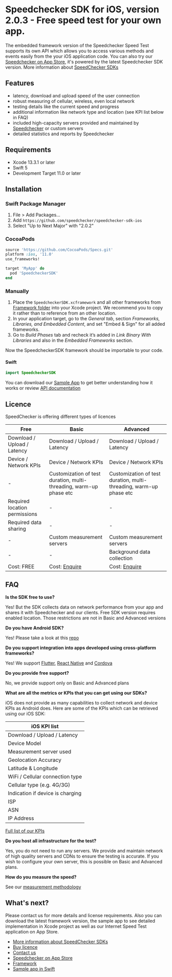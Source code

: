 # Speedchecker SDK for iOS, version 2.0.3 - Free speed test for your own app.

The embedded framework version of the Speedchecker Speed Test supports its own API which allows you to access various methods and events easily from the your iOS application code. You can also try our  [Speedchecker on App Store](https://itunes.apple.com/app/id658790195), it's powered by the latest Speedchecker SDK version. More information about [SpeedChecker SDKs](https://www.speedchecker.com/speed-test-tools/mobile-apps-and-sdks.html)

## Features
- latency, download and upload speed of the user connection
- robust measuring of cellular, wireless, even local network
- testing details like the current speed and progress
- additional information like network type and location (see KPI list below in FAQ)
- included high-capacity servers provided and maintained by [Speedchecker](https://www.speedchecker.com) or custom servers
- detailed statistics and reports by Speedchecker

## Requirements
  - Xcode 13.3.1 or later
  - Swift 5
  - Development Target 11.0 or later

## Installation

### Swift Package Manager

1. File > Add Packages...
2. Add `https://github.com/speedchecker/speedchecker-sdk-ios`
3. Select "Up to Next Major" with "2.0.2"

### CocoaPods

```ruby
source 'https://github.com/CocoaPods/Specs.git'
platform :ios, '11.0'
use_frameworks!

target 'MyApp' do
  pod 'SpeedcheckerSDK'
end
```

### Manually

1. Place the `SpeedcheckerSDK.xcframework` and all other frameworks from [Framework folder](https://github.com/speedchecker/speedchecker-sdk-ios/tree/master/Framework) into your Xcode project. We recommend you to copy it rather than to reference from an other location.
2. In your application target, go to the _General tab_, section _Frameworks, Libraries, and Embedded Content_, and set "Embed & Sign" for all added frameworks.
3. Go to _Build Phases_ tab and recheck it’s added in _Link Binary With Libraries_ and also in the _Embedded Frameworks_ section.

 Now the SpeedcheckerSDK framework should be importable to your code.
#### Swift
```swift
import SpeedcheckerSDK
```    
You can download our [Sample App](https://github.com/speedchecker/speedchecker-sdk-ios/tree/master/Sample%20in%20Swift) to get better understanding how it works or review [API documentation](https://github.com/speedchecker/speedchecker-sdk-ios/wiki/API-documentation)

## Licence 
SpeedChecker is offering different types of licences

| Free  | Basic  | Advanced |
| ------------- | ------------- | ------------- |
| Download / Upload / Latency  | Download / Upload / Latency  | Download / Upload / Latency  |
| Device / Network KPIs  | Device / Network KPIs  | Device / Network KPIs  |
| - | Customization of test duration, multi-threading, warm-up phase etc | Customization of test duration, multi-threading, warm-up phase etc |
| Required location permissions | - | - |
| Required data sharing | - | - |
| - | Custom measurement servers | Custom measurement servers |
| - | - | Background data collection |
| Cost: FREE | Cost: [Enquire](https://www.speedchecker.com/contact-us.html) | Cost: [Enquire](https://www.speedchecker.com/contact-us.html) |

## FAQ

**Is the SDK free to use?**

Yes! But the SDK collects data on network performance from your app and shares it with Speedchecker and our clients. Free SDK version requires enabled location. Those restrictions are not in Basic and Advanced versions

**Do you have Android SDK?**

Yes! Please take a look at this [repo](https://github.com/speedchecker/speedchecker-sdk-android)

**Do you support integration into apps developed using cross-platform frameworks?**

Yes! We support [Flutter](https://github.com/speedchecker/flutter_plugin), [React Native](https://github.com/speedchecker/react_plugin) and [Cordova](https://github.com/speedchecker/cordova_plugin)

**Do you provide free support?**

No, we provide support only on Basic and Advanced plans

**What are all the metrics or KPIs that you can get using our SDKs?**

iOS does not provide as many capabilities to collect network and device KPIs as Android does. Here are some of the KPIs which can be retrieved using our iOS SDK:

| iOS KPI list |
| ------------- |
| Download / Upload / Latency |
| Device Model |
| Measurement server used |
| Geolocation Accuracy |
| Latitude & Longitude |
| WiFi / Cellular connection type |
| Cellular type (e.g. 4G/3G) |
| Indication if device is charging |
| ISP |
| ASN |
| IP Address |

[Full list of our KPIs](https://docs.speedchecker.com/measurement-methodology-links/u21ongNGAYLb6eo7cqjY/kpis-and-measurements/list-of-kpis)

**Do you host all infrastructure for the test?**

Yes, you do not need to run any servers. We provide and maintain network of high quality servers and CDNs to ensure the testing is accurate. If you wish to configure your own server, this is possible on Basic and Advanced plans.

**How do you measure the speed?**

See our [measurement methodology](https://docs.speedchecker.com/measurement-methodology-links/u21ongNGAYLb6eo7cqjY/kpis-and-measurements/data-collection-methodologies)

## What's next?
Please contact us for more details and license requirements. Also you can download the latest framework version, the sample app to see detailed implementation in Xcode project as well as our Internet Speed Test application on App Store.
- [More information about SpeedChecker SDKs](https://www.speedchecker.com/speed-test-tools/mobile-apps-and-sdks.html)
- [Buy licence](https://www.speedchecker.com/contact-us.html)
- [Contact us](https://www.speedchecker.com/contact-us.html)
- [Speedchecker on App Store](https://itunes.apple.com/app/id658790195)
- [Framework](https://github.com/speedchecker/speedchecker-sdk-ios/tree/master/Framework)
- [Sample app in Swift](https://github.com/speedchecker/speedchecker-sdk-ios/tree/master/Sample%20in%20Swift)
